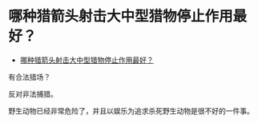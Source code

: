 # 哪种猎箭头射击大中型猎物停止作用最好？

- [哪种猎箭头射击大中型猎物停止作用最好？](https://www.zhihu.com/question/353815403/answer/880110622)


有合法猎场？

反对非法捕猎。

野生动物已经非常危险了，并且以娱乐为追求杀死野生动物是很不好的一件事。